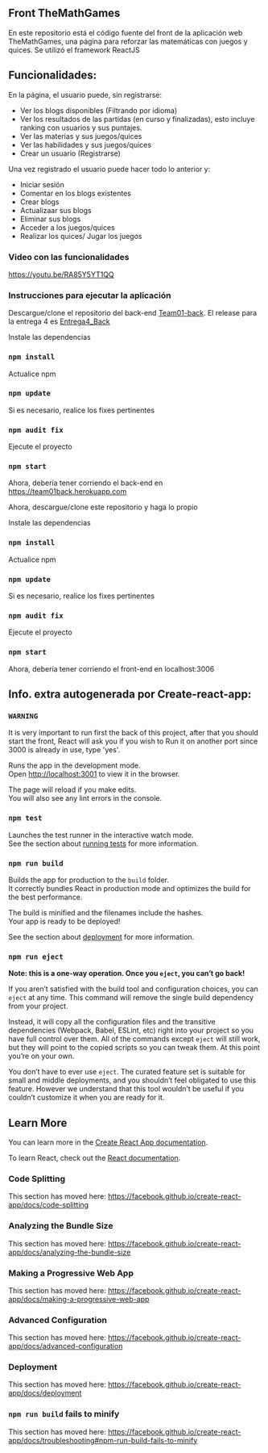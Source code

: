 ## Front TheMathGames
En este repositorio está el código fuente del front de la aplicación web TheMathGames, una página para reforzar las matemáticas con juegos y quices.
Se utilizó el framework ReactJS

## Funcionalidades:
En la página, el usuario puede, sin registrarse:
* Ver los blogs disponibles (Filtrando por idioma)
* Ver los resultados de las partidas (en curso y finalizadas), esto incluye ranking con usuarios y sus puntajes.
* Ver las materias y sus juegos/quices
* Ver las habilidades y sus juegos/quices
* Crear un usuario (Registrarse)

Una vez registrado el usuario puede hacer todo lo anterior y:
* Iniciar sesión
* Comentar en los blogs existentes
* Crear blogs
* Actualizaar sus blogs
* Eliminar sus blogs
* Acceder a los juegos/quices
* Realizar los quices/ Jugar los juegos

### Video con las funcionalidades
https://youtu.be/RA85Y5YT1QQ


### Instrucciones para ejecutar la aplicación

Descargue/clone el repositorio del back-end [Team01-back](https://github.com/isis3710-uniandes/Team01-back). El release para la entrega 4 es [Entrega4_Back](https://github.com/isis3710-uniandes/Team01-back/releases/tag/Entrega4back)

Instale las dependencias
### `npm install`
Actualice npm
### `npm update`
Si es necesario, realice los fixes pertinentes
### `npm audit fix`
Ejecute el proyecto
### `npm start`

Ahora, debería tener corriendo el back-end en https://team01back.herokuapp.com

Ahora, descargue/clone este repositorio y haga lo propio

Instale las dependencias
### `npm install`
Actualice npm
### `npm update`
Si es necesario, realice los fixes pertinentes
### `npm audit fix`
Ejecute el proyecto
### `npm start`
Ahora, debería tener corriendo el front-end en localhost:3006


Info. extra autogenerada por Create-react-app:
----------------------------------------------

### `WARNING`
It is very important to run first the back of this project, after that you should start the front, React will ask you if you wish
to Run it on another port since 3000 is already in use, type 'yes'.

Runs the app in the development mode.<br>
Open [http://localhost:3001](http://localhost:3001) to view it in the browser.

The page will reload if you make edits.<br>
You will also see any lint errors in the console.

### `npm test`

Launches the test runner in the interactive watch mode.<br>
See the section about [running tests](https://facebook.github.io/create-react-app/docs/running-tests) for more information.

### `npm run build`

Builds the app for production to the `build` folder.<br>
It correctly bundles React in production mode and optimizes the build for the best performance.

The build is minified and the filenames include the hashes.<br>
Your app is ready to be deployed!

See the section about [deployment](https://facebook.github.io/create-react-app/docs/deployment) for more information.

### `npm run eject`

**Note: this is a one-way operation. Once you `eject`, you can’t go back!**

If you aren’t satisfied with the build tool and configuration choices, you can `eject` at any time. This command will remove the single build dependency from your project.

Instead, it will copy all the configuration files and the transitive dependencies (Webpack, Babel, ESLint, etc) right into your project so you have full control over them. All of the commands except `eject` will still work, but they will point to the copied scripts so you can tweak them. At this point you’re on your own.

You don’t have to ever use `eject`. The curated feature set is suitable for small and middle deployments, and you shouldn’t feel obligated to use this feature. However we understand that this tool wouldn’t be useful if you couldn’t customize it when you are ready for it.

## Learn More

You can learn more in the [Create React App documentation](https://facebook.github.io/create-react-app/docs/getting-started).

To learn React, check out the [React documentation](https://reactjs.org/).

### Code Splitting

This section has moved here: https://facebook.github.io/create-react-app/docs/code-splitting

### Analyzing the Bundle Size

This section has moved here: https://facebook.github.io/create-react-app/docs/analyzing-the-bundle-size

### Making a Progressive Web App

This section has moved here: https://facebook.github.io/create-react-app/docs/making-a-progressive-web-app

### Advanced Configuration

This section has moved here: https://facebook.github.io/create-react-app/docs/advanced-configuration

### Deployment

This section has moved here: https://facebook.github.io/create-react-app/docs/deployment

### `npm run build` fails to minify

This section has moved here: https://facebook.github.io/create-react-app/docs/troubleshooting#npm-run-build-fails-to-minify
